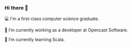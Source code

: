 ### Hi there 👋

:computer: I'm a first-class computer science graduate.

🔭 I’m currently working as a developer at Opencast Software.

🌱 I’m currently learning Scala.
<!--
**RiyaGupta15/RiyaGupta15** is a ✨ _special_ ✨ repository because its `README.md` (this file) appears on your GitHub profile.

Here are some ideas to get you started:

- 🔭 I’m currently working on ...
- 🌱 I’m currently learning ...
- 👯 I’m looking to collaborate on ...
- 🤔 I’m looking for help with ...
- 💬 Ask me about ...
- 📫 How to reach me: ...
- 😄 Pronouns: ...
- ⚡ Fun fact: ...
-->
